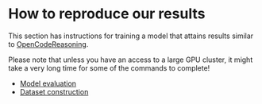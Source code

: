 # How to reproduce our results

This section has instructions for training a model that attains results similar to 
[OpenCodeReasoning](https://arxiv.org/abs/2504.01943).

Please note that unless you have an access to a large GPU cluster, it might take a very long time
for some of the commands to complete!

- [Model evaluation](evaluation.md)
- [Dataset construction](dataset.md)
